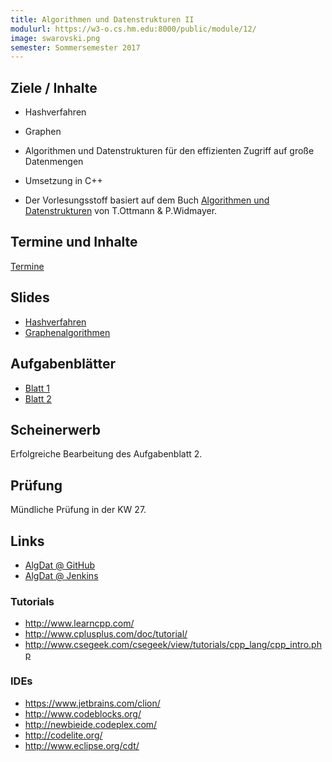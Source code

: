```yaml
---
title: Algorithmen und Datenstrukturen II
modulurl: https://w3-o.cs.hm.edu:8000/public/module/12/
image: swarovski.png
semester: Sommersemester 2017
---
```


<div class="row">
<div class="span6">

## Ziele / Inhalte

-   Hashverfahren
-   Graphen
-   Algorithmen und Datenstrukturen für den effizienten Zugriff auf große Datenmengen
-   Umsetzung in C++

-   Der Vorlesungsstoff basiert auf dem Buch [Algorithmen und Datenstrukturen](http://link.springer.com/book/10.1007/978-3-8274-2804-2/page/1) von T.Ottmann & P.Widmayer.

## Termine und Inhalte

[Termine](https://www.evernote.com/l/AEHJnrCnddxG15LQ_Vcpm6ODgKywIBIFpAg)

## Slides

-   [Hashverfahren](/lectures/algdatii/slides/01_Hashverfahren.pdf)
-   [Graphenalgorithmen](/lectures/algdatii/slides/02_Graphenalgorithmen.pdf)
<!--
-   Graphenalgorithmen
    ([Slides](https://dl.dropboxusercontent.com/u/13563262/lectures/algdatii/presentation/02_Graphenalgorithmen.html),
    [HTML](https://dl.dropboxusercontent.com/u/13563262/lectures/algdatii/html/02_Graphenalgorithmen.html))
-   Suchen in Texten
    ([Slides](https://dl.dropboxusercontent.com/u/13563262/lectures/algdatii/presentation/03_SuchenInTexten.html),
    [HTML](https://dl.dropboxusercontent.com/u/13563262/lectures/algdatii/html/03_SuchenInTexten.html))
-->

## Aufgabenblätter

-   [Blatt 1](/lectures/algdatii/exercises/Blatt01.pdf)
-   [Blatt 2](/lectures/algdatii/exercises/Blatt02.pdf)

</div>
<div class="span6">

## Scheinerwerb

Erfolgreiche Bearbeitung des Aufgabenblatt 2.

## Prüfung

Mündliche Prüfung in der KW 27.

## Links

-   [AlgDat @ GitHub](https://github.com/algdat)
-   [AlgDat @ Jenkins](https://terraform.cs.hm.edu/jenkins/view/GitHub-Organisationen/job/Algorithmen%20und%20Datenstrukturen/)
<!-- -   [Praktikums-Themen](https://github.com/algdat/algdatII-Praktikum/wiki/Themen) -->

### Tutorials

-   <http://www.learncpp.com/>
-   <http://www.cplusplus.com/doc/tutorial/>
-   <http://www.csegeek.com/csegeek/view/tutorials/cpp_lang/cpp_intro.php>

### IDEs

-   <https://www.jetbrains.com/clion/>
-   <http://www.codeblocks.org/>
-   <http://newbieide.codeplex.com/>
-   <http://codelite.org/>
-   <http://www.eclipse.org/cdt/>

</div>
</div>
